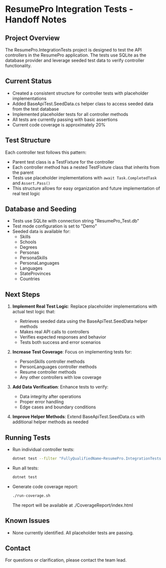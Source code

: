 # ResumePro Integration Tests - Handoff Notes

## Project Overview
The ResumePro.IntegrationTests project is designed to test the API controllers in the ResumePro application. The tests use SQLite as the database provider and leverage seeded test data to verify controller functionality.

## Current Status
- Created a consistent structure for controller tests with placeholder implementations
- Added BaseApiTest.SeedData.cs helper class to access seeded data from the test database
- Implemented placeholder tests for all controller methods
- All tests are currently passing with basic assertions
- Current code coverage is approximately 20%

## Test Structure
Each controller test follows this pattern:
- Parent test class is a TestFixture for the controller
- Each controller method has a nested TestFixture class that inherits from the parent
- Tests use placeholder implementations with `await Task.CompletedTask` and `Assert.Pass()`
- This structure allows for easy organization and future implementation of real test logic

## Database and Seeding
- Tests use SQLite with connection string "ResumePro_Test.db"
- Test mode configuration is set to "Demo"
- Seeded data is available for:
  - Skills
  - Schools
  - Degrees
  - Personas
  - PersonaSkills
  - PersonaLanguages
  - Languages
  - StateProvinces
  - Countries

## Next Steps
1. **Implement Real Test Logic**: Replace placeholder implementations with actual test logic that:
   - Retrieves seeded data using the BaseApiTest.SeedData helper methods
   - Makes real API calls to controllers
   - Verifies expected responses and behavior
   - Tests both success and error scenarios

2. **Increase Test Coverage**: Focus on implementing tests for:
   - PersonSkills controller methods
   - PersonLanguages controller methods
   - Resume controller methods
   - Any other controllers with low coverage

3. **Add Data Verification**: Enhance tests to verify:
   - Data integrity after operations
   - Proper error handling
   - Edge cases and boundary conditions

4. **Improve Helper Methods**: Extend BaseApiTest.SeedData.cs with additional helper methods as needed

## Running Tests
- Run individual controller tests:
  ```bash
  dotnet test --filter "FullyQualifiedName~ResumePro.IntegrationTests.Tests.Controllers.ControllerNameTests"
  ```

- Run all tests:
  ```bash
  dotnet test
  ```

- Generate code coverage report:
  ```bash
  ./run-coverage.sh
  ```
  The report will be available at ./CoverageReport/index.html

## Known Issues
- None currently identified. All placeholder tests are passing.

## Contact
For questions or clarification, please contact the team lead.

